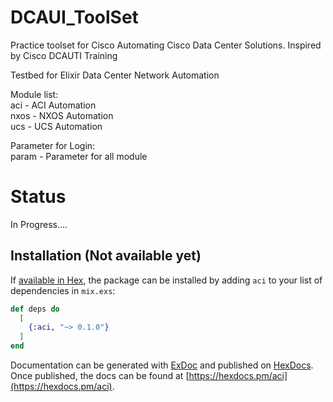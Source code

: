 # DCAUI_ToolSet

Practice toolset for Cisco Automating Cisco Data Center Solutions. Inspired by Cisco DCAUTI Training  

Testbed for Elixir Data Center Network Automation  

Module list:  
aci - ACI Automation  
nxos -  NXOS Automation  
ucs - UCS Automation  

Parameter for Login:  
param - Parameter for all module  

# Status
In Progress....  

## Installation (Not available yet)

If [available in Hex](https://hex.pm/docs/publish), the package can be installed
by adding `aci` to your list of dependencies in `mix.exs`:

```elixir
def deps do
  [
    {:aci, "~> 0.1.0"}
  ]
end
```

Documentation can be generated with [ExDoc](https://github.com/elixir-lang/ex_doc)
and published on [HexDocs](https://hexdocs.pm). Once published, the docs can
be found at [https://hexdocs.pm/aci](https://hexdocs.pm/aci).
